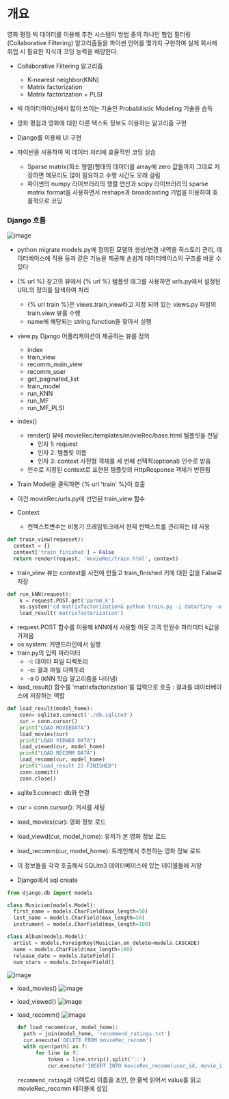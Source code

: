 # 개요
영화 평점 빅 데이터를 이용해 추천 시스템의 방법 중의 하나인 협업 필터링(Collaborative Filtering) 알고리즘들을 파이썬 언어를 몇가지 구현하여 실제 회사에 취업 시 필요한 지식과 코딩 능력을 배양한다.

*  Collaborative Filtering 알고리즘
   *  K-nearest neighbor(KNN)
   *  Matrix factorization 
   *  Matrix factorization + PLSI

* 빅 데이터마이닝에서 많이 쓰이는 기술인 Probabilistic Modeling 기술을 습득
* 영화 평점과 영화에 대한 다른 텍스트 정보도 이용하는 알고리즘 구현
* Django를 이용해 UI 구현
* 파이썬을 사용하여 빅 데이터 처리에 효율적인 코딩 실습
  * Sparse matrix(희소 행렬)형태의 데이터를 array에 zero 값들까지 그대로 저장하면 메모리도 많이 필요하고 수행 시간도 오래 걸림
  * 파이썬의 numpy 라이브러리의 행렬 연산과 scipy 라이브러리의 sparse matrix format을 사용하면서 reshape과 broadcasting 기법을 이용하여 효율적으로 코딩


### Django 흐름
![image](https://user-images.githubusercontent.com/24693833/130387451-89c3bbc7-6b54-4421-b931-dafe55b9136b.png)


* python migrate
models.py에 정의된 모델의 생성/변경 내역을 히스토리 관리, 데이터베이스에 적용 등과 같은 기능을 제공해 손쉽게 데이터베이스의 구조를 바꿀 수 있다

* {% url %}
장고의 뷰에서 {% url %} 템플릿 태그를 사용하면 urls.py에서 설정된 URL의 정의를 탐색하여 처리
  * {% url train %}은 views.train_view라고 지정 되어 있는 views.py 파일의 train.view 뷰를 수행
  * name에 해당되는 string function을 찾아서 실행

* view.py
Django 어플리케이션이 제공하는 뷰를 정의
  * index
  * train_view
  * recomm_main_view
  * recomm_user
  * get_paginated_list
  * train_model
  * run_KNN
  * run_MF
  * run_MF_PLSI

* index()
  * render() 뷰에 movieRec/templates/movieRec/base.html 템플릿을 전달
    * 인자 1: request
    * 인자 2: 템플릿 이름
    * 인자 3: context 사전형 객체를 세 번째 선택적(optional) 인수로 받음
  * 인수로 지정된 context로 표현된 템플릿의 HttpResponse 객체가 반환됨

* Train Model을 클릭하면 {% url 'train' %}이 호출
* 이건 movieRec/urls.py에 선언된 train_view 함수


* Context
  * 컨텍스트변수는 비동기 프레임워크에서 현재 컨텍스트를 관리하는 데 사용
```python
def train_view(requeset):
  context = {}
  context['train_finished'] = False
  return render(request, 'movieRec/train.html', context)
```
* train_view 뷰는 context를 사전에 만들고 train_finished 키에 대한 값을 False로 저장

```python
def run_kNN(request):
    k = request.POST.get('param_k')
    os.system('cd matrixfactorization& python train.py -i data/tiny -o result/tiny -a 0 -k %s'%k)
    load_result('matrixfactorization')
```
* request.POST 함수를 이용해 kNN에서 사용할 이웃 고객 인원수 파라미터 k값을 가져옴
* os.system: 커맨드라인에서 실행
* train.py의 입력 파라미터
  * -i: 데이터 파일 디렉토리
  * -o: 결과 파일 디렉토리
  * -a 0 (kNN 학습 알고리즘을 나타냄)
* load_result() 함수를 'matrixfactorization'를 입력으로 호출 : 결과를 데이터베이스에 저장하는 역할


```python
def load_result(model_home):
    conn= sqlite3.connect('./db.sqlite3')
    cur = conn.cursor()
    print("LOAD MOVIEDATA")
    load_movies(cur)
    print("LOAD VIEWED DATA")
    load_viewed(cur, model_home)
    print("LOAD RECOMM DATA")
    load_recomm(cur, model_home)
    print("load_result IS FINISHED")
    conn.commit()
    conn.close()
```
* sqlite3.connect: db와 연결
* cur = conn.cursor(): 커서를 세팅
* load_movies(cur): 영화 정보 로드
* load_viewd(cur, model_home): 유저가 본 영화 정보 로드
* load_recomm(cur, model_home): 트레인해서 추천하는 영화 정보 로드
* 이 정보들을 각각 호출해서 SQLite3 데이터베이스에 있는 테이블들에 저장

* Django에서 sql create
```python
from django.db import models

class Musician(models.Model):
  first_name = models.CharField(max_length=50)
  last_name = models.CharField(max_length=50)
  instrument = models.CharField(max_length=100)

class Album(models.Model):
  artist = models.ForeignKey(Musician,on_delete=models.CASCADE)
  name = models.CharField(max_length=100)
  release_date = models.DateField()
  num_stars = models.IntegerField()

```
![image](https://user-images.githubusercontent.com/24693833/130898506-ae540987-e435-4cf7-a570-1edb223a13ff.png)

* load_movies()
  ![image](https://user-images.githubusercontent.com/24693833/130901354-86c9ba1c-ad9f-42d3-b730-4017a4db5a06.png)

* load_viewed()
![image](https://user-images.githubusercontent.com/24693833/130901711-b849e5ad-2ea2-420e-a5aa-94163e33aabc.png)

* load_recomm()
  ![image](https://user-images.githubusercontent.com/24693833/130901905-928ffdcc-fde7-46b1-b3d0-8df55236263b.png)
  ```python
  def load_recomm(cur, model_home):
    path = join(model_home, 'recommend_ratings.txt')
    cur.execute('DELETE FROM movieRec_recomm')
    with open(path) as f:
        for line in f:
            token = line.strip().split('::')
            cur.execute('INSERT INTO movieRec_recomm(user_id, movie_id, score) VALUES(?,?,?)', token)
  ```
  `recommend_rating`과 디렉토리 이름을 조인, 한 줄씩 읽어서 value를 읽고 movieRec_recomm 테이블에 삽입
  